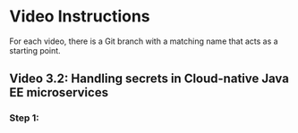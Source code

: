 # Video Instructions

For each video, there is a Git branch with a matching name that acts as a
starting point.

## Video 3.2: Handling secrets in Cloud-native Java EE microservices

### Step 1:
